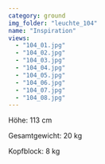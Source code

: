 ```yaml
---
category: ground
img_folder: "leuchte_104"
name: "Inspiration"
views:
  - "104_01.jpg"
  - "104_02.jpg"
  - "104_03.jpg"
  - "104_04.jpg"
  - "104_05.jpg"
  - "104_06.jpg"
  - "104_07.jpg"
  - "104_08.jpg"
---
```


Höhe: 113 cm

Gesamtgewicht: 20 kg

Kopfblock: 8 kg
